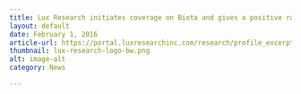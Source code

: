 ```yaml
---
title: Lux Research initiates coverage on Biota and gives a positive rating in independent, market research report
layout: default
date: February 1, 2016
article-url: https://portal.luxresearchinc.com/research/profile_excerpt/Biota_Technology
thumbnail: lux-research-logo-bw.png
alt: image-alt
category: News

---
```

